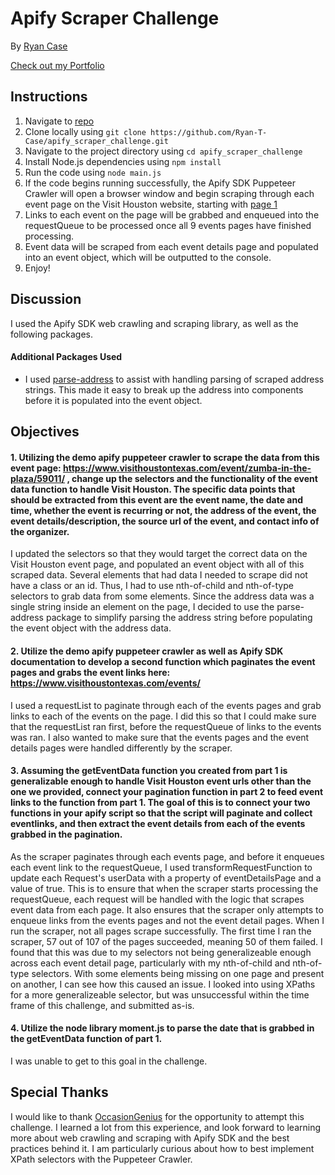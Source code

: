 # Apify Scraper Challenge

By [Ryan Case](https://www.linkedin.com/in/ryan-t-case/)

[Check out my Portfolio](https://ryan-t-case.github.io/)

## Instructions

1. Navigate to [repo](https://github.com/Ryan-T-Case/apify_scraper_challenge)
2. Clone locally using
   `git clone https://github.com/Ryan-T-Case/apify_scraper_challenge.git`
3. Navigate to the project directory using `cd apify_scraper_challenge`
3. Install Node.js dependencies using `npm install`
5. Run the code using `node main.js`
6. If the code begins running successfully, the Apify SDK Puppeteer Crawler will open a browser window and begin scraping through each event page on the Visit Houston website, starting with [page 1](https://www.visithoustontexas.com/events/?page=1)
7. Links to each event on the page will be grabbed and enqueued into the requestQueue to be processed once all 9 events pages have finished processing. 
8. Event data will be scraped from each event details page and populated into an event object, which will be outputted to the console.
9. Enjoy!


## Discussion

I used the Apify SDK web crawling and scraping library, as well as the following packages.

#### Additional Packages Used

- I used [parse-address](https://www.npmjs.com/package/parse-address) to assist with handling parsing of scraped address strings. This made it easy to break up the address into components before it is populated into the event object.


## Objectives

#### 1. Utilizing the demo apify puppeteer crawler to scrape the data from this event page: https://www.visithoustontexas.com/event/zumba-in-the-plaza/59011/ , change up the selectors	and	the	functionality of the event data	function to	handle Visit Houston. The specific data points that	should be extracted	from this event	are	the	event name,	the	date and time, whether the event is	recurring or not, the address of the	event, the event details/description, the source url of	the	event, and contact info of the organizer.

I updated the selectors so that they would target the correct data on the Visit Houston event page, and populated an event object with all of this scraped data. Several elements that had data I needed to scrape did not have a class or an id. Thus, I had to use nth-of-child and nth-of-type selectors to grab data from some elements. Since the address data was a single string inside an element on the page, I decided to use the parse-address package to simplify parsing the address string before populating the event object with the address data.

#### 2. Utilize the demo apify puppeteer crawler as well as Apify SDK documentation to develop a second function which paginates the event pages and grabs the event links here: https://www.visithoustontexas.com/events/

I used a requestList to paginate through each of the events pages and grab links to each of the events on the page. I did this so that I could make sure that the requestList ran first, before the requestQueue of links to the events was ran. I also wanted to make sure that the events pages and the event details pages were handled differently by the scraper.

#### 3. Assuming the getEventData function you created from part 1 is generalizable enough to handle Visit Houston event urls other than the one we provided, connect your pagination function in part 2 to feed event links to the function from part 1. The goal of this is to connect your two functions in your apify script so that the script will paginate and collect eventlinks, and then extract the event details from each of the events grabbed in the pagination.

As the scraper paginates through each events page, and before it enqueues each event link to the requestQueue, I used transformRequestFunction to update each Request's userData with a property of eventDetailsPage and a value of true. This is to ensure that when the scraper starts processing the requestQueue, each request will be handled with the logic that scrapes event data from each page. It also ensures that the scraper only attempts to enqueue links from the events pages and not the event detail pages. When I run the scraper, not all pages scrape successfully. The first time I ran the scraper, 57 out of 107 of the pages succeeded, meaning 50 of them failed. I found that this was due to my selectors not being generalizeable enough across each event detail page, particularly with my nth-of-child and nth-of-type selectors. With some elements being missing on one page and present on another, I can see how this caused an issue. I looked into using XPaths for a more generalizeable selector, but was unsuccessful within the time frame of this challenge, and submitted as-is.

#### 4. Utilize the node library moment.js to parse the date that is grabbed in the getEventData function of part 1.

I was unable to get to this goal in the challenge.


## Special Thanks

I would like to thank [OccasionGenius](https://occasiongenius.com/) for the opportunity to attempt this challenge. I learned a lot from this experience, and look forward to learning more about web crawling and scraping with Apify SDK and the best practices behind it. I am particularly curious about how to best implement XPath selectors with the Puppeteer Crawler.




